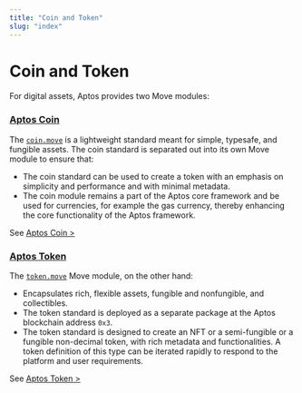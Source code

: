 ```yaml
---
title: "Coin and Token"
slug: "index"
---
```


# Coin and Token

For digital assets, Aptos provides two Move modules:

### [Aptos Coin](aptos-coin)

The [`coin.move`](https://github.com/aptos-labs/aptos-core/blob/main/aptos-move/framework/aptos-framework/sources/coin.move) is a lightweight standard meant for simple, typesafe, and fungible assets. The coin standard is separated out into its own Move module to ensure that:

- The coin standard can be used to create a token with an emphasis on simplicity and performance and with minimal metadata.
- The coin module remains a part of the Aptos core framework and be used for currencies, for example the gas currency, thereby enhancing the core functionality of the Aptos framework.

See [Aptos Coin >](aptos-coin)

### [Aptos Token](aptos-token)

The [`token.move`](https://github.com/aptos-labs/aptos-core/blob/main/aptos-move/framework/aptos-token/sources/token.move) Move module, on the other hand:

- Encapsulates rich, flexible assets, fungible and nonfungible, and collectibles.
- The token standard is deployed as a separate package at the Aptos blockchain address `0x3`.
- The token standard is designed to create an NFT or a semi-fungible or a fungible non-decimal token, with rich metadata and functionalities. A token definition of this type can be iterated rapidly to respond to the platform and user requirements.

See [Aptos Token >](aptos-token)
